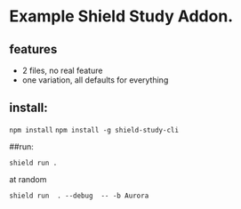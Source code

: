 # Example Shield Study Addon.

## features

- 2 files, no real feature
- one variation, all defaults for everything

## install:

```npm install```
```npm install -g shield-study-cli```

##run:

```
shield run .
```

at random

```
shield run  . --debug  -- -b Aurora
```

